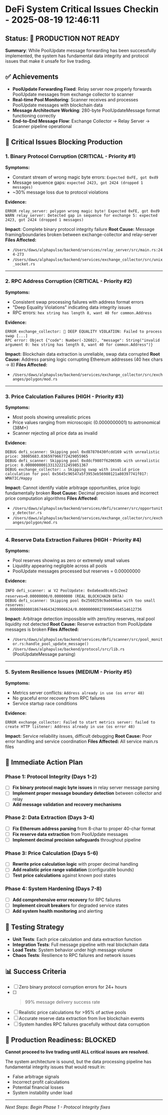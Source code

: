 # DeFi System Critical Issues Checkin - 2025-08-19 12:46:11

## Status: 🚨 PRODUCTION NOT READY

**Summary**: While PoolUpdate message forwarding has been successfully implemented, the system has fundamental data integrity and protocol issues that make it unsafe for live trading.

## ✅ Achievements

- **PoolUpdate Forwarding Fixed**: Relay server now properly forwards PoolUpdate messages from exchange collector to scanner
- **Real-time Pool Monitoring**: Scanner receives and processes PoolUpdate messages with blockchain data
- **Message Architecture Working**: 280-byte PoolUpdateMessage format functioning correctly
- **End-to-End Message Flow**: Exchange Collector → Relay Server → Scanner pipeline operational

## 🚨 Critical Issues Blocking Production

### **1. Binary Protocol Corruption (CRITICAL - Priority #1)**

**Symptoms:**
- Constant stream of wrong magic byte errors: `Expected 0xFE, got 0xd9`
- Message sequence gaps: `expected 2423, got 2424 (dropped 1 messages)`
- ~30% message loss due to protocol violations

**Evidence:**
```
ERROR relay_server: polygon wrong magic byte! Expected 0xFE, got 0xd9
WARN relay_server: Detected gap in sequence for exchange 5: expected 2423, got 2424 (dropped 1 messages)
```

**Impact:** Complete binary protocol integrity failure
**Root Cause:** Message framing/boundaries broken between exchange-collector and relay-server
**Files Affected:** 
- `/Users/daws/alphapulse/backend/services/relay_server/src/main.rs:244-273`
- `/Users/daws/alphapulse/backend/services/exchange_collector/src/unix_socket.rs`

---

### **2. RPC Address Corruption (CRITICAL - Priority #2)**

**Symptoms:**
- Consistent swap processing failures with address format errors
- "Deep Equality Violations" indicating data integrity issues
- RPC errors: `hex string has length 8, want 40 for common.Address`

**Evidence:**
```
ERROR exchange_collector: 🚨 DEEP EQUALITY VIOLATION: Failed to process swap [...] 
RPC error: Object {"code": Number(-32602), "message": String("invalid argument 0: hex string has length 8, want 40 for common.Address")}
```

**Impact:** Blockchain data extraction is unreliable, swap data corrupted
**Root Cause:** Address parsing logic corrupting Ethereum addresses (40 hex chars → 8)
**Files Affected:**
- `/Users/daws/alphapulse/backend/services/exchange_collector/src/exchanges/polygon/mod.rs`

---

### **3. Price Calculation Failures (HIGH - Priority #3)**

**Symptoms:**
- Most pools showing unrealistic prices
- Price values ranging from microscopic (0.0000000001) to astronomical (38M+)
- Scanner rejecting all price data as invalid

**Evidence:**
```
DEBUG defi_scanner: Skipping pool 0xd87870430fcdd169 with unrealistic price: 38005683.036597966772429055965
DEBUG defi_scanner: Skipping pool 0xddcf9807f620650b with unrealistic price: 0.0000000001331322212459851367
DEBUG exchange_collector: ⚠️ Skipping swap with invalid price calculation for pool 0x5645c96547a5f3953eb56980121a80397741f017: WMATIC/Happy
```

**Impact:** Cannot identify viable arbitrage opportunities, price logic fundamentally broken
**Root Cause:** Decimal precision issues and incorrect price computation algorithms
**Files Affected:**
- `/Users/daws/alphapulse/backend/services/defi/scanner/src/opportunity_detector.rs`
- `/Users/daws/alphapulse/backend/services/exchange_collector/src/exchanges/polygon/mod.rs`

---

### **4. Reserve Data Extraction Failures (HIGH - Priority #4)**

**Symptoms:**
- Pool reserves showing as zero or extremely small values  
- Liquidity appearing negligible across all pools
- PoolUpdate messages processed but reserves = 0.00000000

**Evidence:**
```
INFO defi_scanner: 📊 V2 PoolUpdate: 0xda6ead8c4d5c2ee2 reserves=0.00000000/0.00000000 (REAL BLOCKCHAIN DATA)
DEBUG defi_scanner: Skipping pool 0x2560259c9ad446aa with too small reserves: 0.0000000000186744643429906624/0.0000000002789965464514612736
```

**Impact:** Arbitrage detection impossible with zero/tiny reserves, real pool liquidity not detected
**Root Cause:** Reserve extraction from PoolUpdate messages is broken
**Files Affected:**
- `/Users/daws/alphapulse/backend/services/defi/scanner/src/pool_monitor.rs:handle_pool_update_message()`
- `/Users/daws/alphapulse/backend/protocol/src/lib.rs` (PoolUpdateMessage parsing)

---

### **5. System Resilience Issues (MEDIUM - Priority #5)**

**Symptoms:**
- Metrics server conflicts: `Address already in use (os error 48)`
- No graceful error recovery from RPC failures
- Service startup race conditions

**Evidence:**
```
ERROR exchange_collector: Failed to start metrics server: failed to create HTTP listener: Address already in use (os error 48)
```

**Impact:** Service reliability issues, difficult debugging
**Root Cause:** Poor error handling and service coordination
**Files Affected:** All service main.rs files

## 🎯 Immediate Action Plan

### Phase 1: Protocol Integrity (Days 1-2)
- [ ] **Fix binary protocol magic byte issues** in relay server message parsing
- [ ] **Implement proper message boundary detection** between collector and relay
- [ ] **Add message validation and recovery mechanisms**

### Phase 2: Data Extraction (Days 3-4)  
- [ ] **Fix Ethereum address parsing** from 8-char to proper 40-char format
- [ ] **Fix reserve data extraction** from PoolUpdate messages
- [ ] **Implement decimal precision safeguards** throughout pipeline

### Phase 3: Price Calculation (Days 5-6)
- [ ] **Rewrite price calculation logic** with proper decimal handling
- [ ] **Add realistic price range validation** (configurable bounds)
- [ ] **Test price calculations** against known pool states

### Phase 4: System Hardening (Days 7-8)
- [ ] **Add comprehensive error recovery** for RPC failures
- [ ] **Implement circuit breakers** for degraded service states  
- [ ] **Add system health monitoring** and alerting

## 🔬 Testing Strategy

- **Unit Tests**: Each price calculation and data extraction function
- **Integration Tests**: Full message pipeline with real blockchain data
- **Load Tests**: System behavior under high message volume
- **Chaos Tests**: Resilience to RPC failures and network issues

## 📊 Success Criteria

- [ ] Zero binary protocol corruption errors for 24+ hours
- [ ] >99% message delivery success rate
- [ ] Realistic price calculations for >95% of active pools
- [ ] Accurate reserve data extraction from live blockchain events
- [ ] System handles RPC failures gracefully without data corruption

## 🚨 Production Readiness: BLOCKED

**Cannot proceed to live trading until ALL critical issues are resolved.**

The system architecture is sound, but the data processing pipeline has fundamental integrity issues that would result in:
- False arbitrage signals
- Incorrect profit calculations  
- Potential financial losses
- System instability under load

---

*Next Steps: Begin Phase 1 - Protocol Integrity fixes*